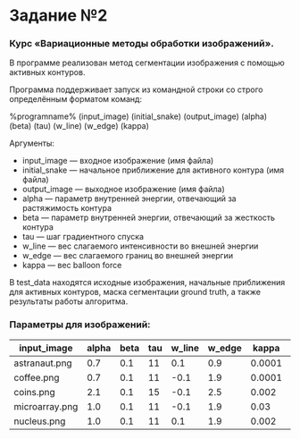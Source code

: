 # Задание №2
### Курс «Вариационные методы обработки изображений».

В программе реализован метод сегментации изображения с помощью активных контуров.

Программа поддерживает запуск из командной строки со строго определённым форматом команд:

%programname% (input_image) (initial_snake) (output_image) (alpha) (beta) (tau) (w_line) (w_edge) (kappa)

Аргументы:
* input_image   — входное изображение (имя файла)
* initial_snake — начальное приближение для активного контура (имя файла)
* output_image  — выходное изображение (имя файла)
* alpha	        — параметр внутренней энергии, отвечающий за растяжимость контура
* beta          — параметр внутренней энергии, отвечающий за жесткость контура
* tau	 	    — шаг градиентного спуска
* w_line	    — вес слагаемого интенсивности во внешней энергии
* w_edge        — вес слагаемого границ во внешней энергии
* kappa	        — вес balloon force

В test_data находятся исходные изображения, начальные приближения для активных контуров, маска сегментации ground truth, а также результаты работы алгоритма.

### Параметры для изображений:
| input_image    | alpha | beta | tau | w_line | w_edge | kappa | IoU   |
| -------------- | ----- | ---- | --- | ------ | ------ | ----- | ----- |
| astranaut.png  | 0.7   | 0.1  | 11  |  0.1   | 0.9    | 0.0001| 98.36 |
| coffee.png     | 0.7   | 0.1  | 11  | -0.1   | 1.9    | 0.0001| 99.05 |
| coins.png      | 2.1   | 0.1  | 15  | -0.1   | 2.5    | 0.002 | 95.00 |
| microarray.png | 1.0   | 0.1  | 11  | -0.1   | 1.9    | 0.03  | 97.59 |
| nucleus.png    | 1.0   | 0.1  | 11  |  0.1   | 1.9    | 0.002 | 97.33 |